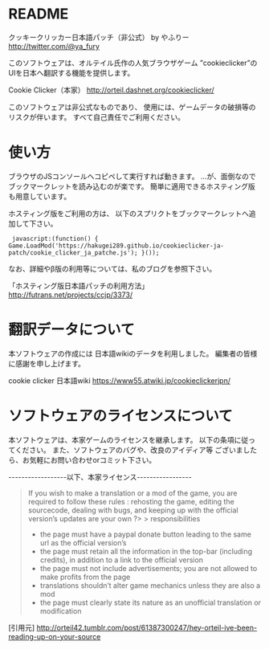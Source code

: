 # README #
クッキークリッカー日本語パッチ（非公式）
by やふりー　 http://twitter.com/@ya_fury

このソフトウェアは、オルテイル氏作の人気ブラウザゲーム
”cookieclicker”のUIを日本へ翻訳する機能を提供します。

Cookie Clicker（本家）
http://orteil.dashnet.org/cookieclicker/

このソフトウェアは非公式なものであり、
使用には、ゲームデータの破損等のリスクが伴います。
すべて自己責任でご利用ください。
# 使い方 #

ブラウザのJSコンソールへコピペして実行すれば動きます。
…が、面倒なのでブックマークレットを読み込むのが楽です。
簡単に適用できるホスティング版も用意しています。

ホスティング版をご利用の方は、
以下のスプリクトをブックマークレットへ追加して下さい。

```  javascript:(function() { Game.LoadMod('https://hakugei289.github.io/cookieclicker-ja-patch/cookie_clicker_ja_patche.js'); }()); ``` 

なお、詳細やβ版の利用等については、私のブログを参照下さい。

「ホスティング版日本語パッチの利用方法」
http://futrans.net/projects/ccjp/3373/


# 翻訳データについて #
本ソフトウェアの作成には
日本語wikiのデータを利用しました。
編集者の皆様に感謝を申し上げます。

cookie clicker 日本語wiki
https://www55.atwiki.jp/cookieclickerjpn/

# ソフトウェアのライセンスについて #
本ソフトウェアは、本家ゲームのライセンスを継承します。
以下の条項に従ってください。
また、ソフトウェアのバグや、改良のアイディア等
ございましたら、お気軽にお問い合わせorコミット下さい。

 ------------------以下、本家ライセンス-----------------
 
> If you wish to make a translation or a mod of the game, you are required to follow these rules :
> rehosting the game, editing the sourcecode, dealing with bugs, and keeping up with the official version’s updates are your own ?> > responsibilities
> 
> - the page must have a paypal donate button leading to the same url as the official version’s
> - the page must retain all the information in the top-bar (including credits), in addition to a link to the official version
> - the page must not include advertisements; you are not allowed to make profits from the page
> - translations shouldn’t alter game mechanics unless they are also a mod
> - the page must clearly state its nature as an unofficial translation or modification
> 

[引用元]
http://orteil42.tumblr.com/post/61387300247/hey-orteil-ive-been-reading-up-on-your-source




